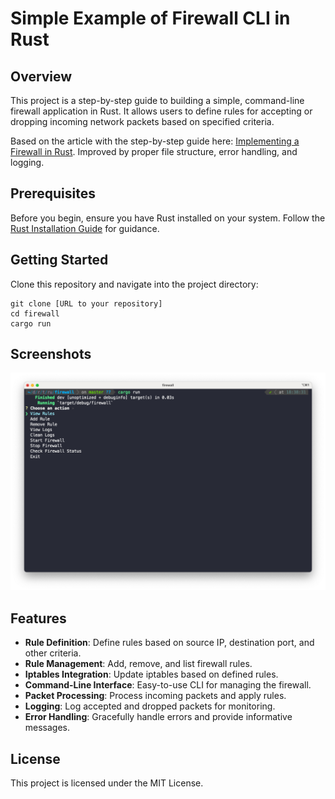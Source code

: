 # Simple Example of Firewall CLI in Rust

## Overview
This project is a step-by-step guide to building a simple, command-line firewall application in Rust. It allows users to define rules for accepting or dropping incoming network packets based on specified criteria.

Based on the article with the step-by-step guide here:  [Implementing a Firewall in Rust](https://medium.com/@luishrsoares/implementing-a-firewall-in-rust-12b9f04228f5). Improved by proper file structure, error handling, and logging.

## Prerequisites
Before you begin, ensure you have Rust installed on your system. Follow the [Rust Installation Guide](https://www.rust-lang.org/tools/install) for guidance.

## Getting Started
Clone this repository and navigate into the project directory:

    git clone [URL to your repository]
    cd firewall
    cargo run

## Screenshots

![Firewall CLI](src/img/firewall-cli.png)

## Features
- **Rule Definition**: Define rules based on source IP, destination port, and other criteria.
- **Rule Management**: Add, remove, and list firewall rules.
- **Iptables Integration**: Update iptables based on defined rules.
- **Command-Line Interface**: Easy-to-use CLI for managing the firewall.
- **Packet Processing**: Process incoming packets and apply rules.
- **Logging**: Log accepted and dropped packets for monitoring.
- **Error Handling**: Gracefully handle errors and provide informative messages.

## License
This project is licensed under the MIT License.